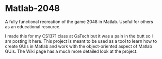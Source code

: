 # Matlab-2048
A fully functional recreation of the game 2048 in Matlab. Useful for others as an educational resource.

I made this for my CS1371 class at GaTech but it was a pain in the butt so I am posting it here. This project is meant to be used as a tool to learn how to create GUIs in Matlab and work with the object-oriented aspect of Matlab GUIs. The Wiki page has a much more detailed look at the project. 
